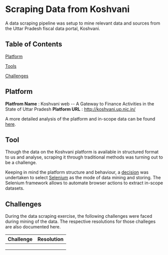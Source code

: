 # Scraping Data from Koshvani

A data scraping pipeline was setup to mine relevant data and sources from the Uttar Pradesh fiscal data portal, Koshvani.

## Table of Contents

[Platform](https://github.com/CivicDataLab/up-fiscal-data/blob/master/02-data-scraping/koshvani.md#platform)

[Tools](https://github.com/CivicDataLab/up-fiscal-data/blob/master/02-data-scraping/koshvani.md#contents)

[Challenges](https://github.com/CivicDataLab/up-fiscal-data/blob/master/02-data-scraping/koshvani.md#expenditure)

## Platform

**Platfrom Name** : Koshvani web -- A Gateway to Finance Activities in the State of Uttar Pradesh
**Platform URL** : http://koshvani.up.nic.in/

A more detailed analysis of the platform and in-scope data can be found [here](https://github.com/CivicDataLab/up-fiscal-data/blob/master/01-data-scoping/budget-portal.md).

## Tool

Though the data on the Koshvani platform is available in structured format to us and analyse, scraping it through traditional methods was turning out to be a challenge.

Keeping in mind the platform structure and behaviour, a [decision](https://github.com/CivicDataLab/up-fiscal-data/blob/master/00-docs/decisions/003-selnium.md) was undertaken to select [Selenium](https://www.selenium.dev/) as the mode of data mining and storing. The Selenium framework allows to automate browser actions to extract in-scope datasets.

## Challenges

During the data scraping exercise, the following challenges were faced during mining of the data. The respective resolutions for those challeges are also documented here.

| Challenge | Resolution |
|---|---|
|   |   |
|   |   |
|   |   |
